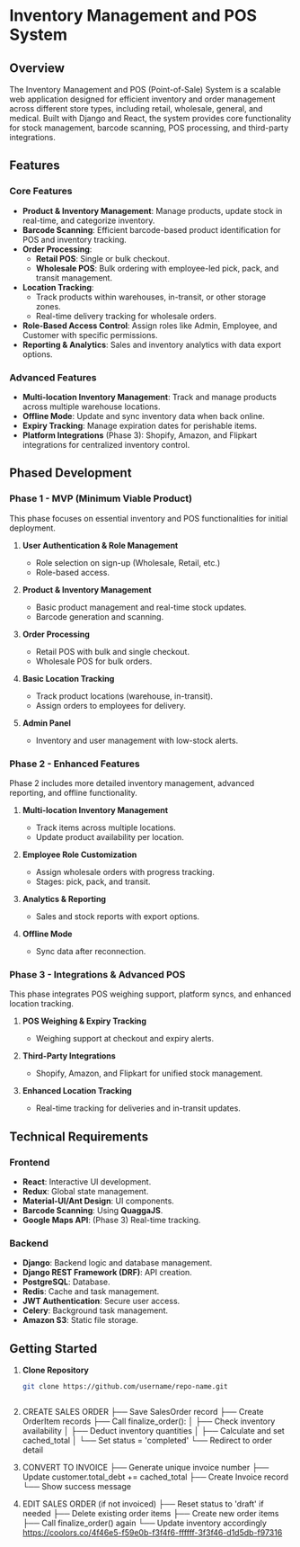 # Inventory Management and POS System

## Overview
The Inventory Management and POS (Point-of-Sale) System is a scalable web application designed for efficient inventory and order management across different store types, including retail, wholesale, general, and medical. Built with Django and React, the system provides core functionality for stock management, barcode scanning, POS processing, and third-party integrations.

## Features

### Core Features
- **Product & Inventory Management**: Manage products, update stock in real-time, and categorize inventory.
- **Barcode Scanning**: Efficient barcode-based product identification for POS and inventory tracking.
- **Order Processing**:
  - **Retail POS**: Single or bulk checkout.
  - **Wholesale POS**: Bulk ordering with employee-led pick, pack, and transit management.
- **Location Tracking**:
  - Track products within warehouses, in-transit, or other storage zones.
  - Real-time delivery tracking for wholesale orders.
- **Role-Based Access Control**: Assign roles like Admin, Employee, and Customer with specific permissions.
- **Reporting & Analytics**: Sales and inventory analytics with data export options.

### Advanced Features
- **Multi-location Inventory Management**: Track and manage products across multiple warehouse locations.
- **Offline Mode**: Update and sync inventory data when back online.
- **Expiry Tracking**: Manage expiration dates for perishable items.
- **Platform Integrations** (Phase 3): Shopify, Amazon, and Flipkart integrations for centralized inventory control.

## Phased Development

### Phase 1 - MVP (Minimum Viable Product)
This phase focuses on essential inventory and POS functionalities for initial deployment.

1. **User Authentication & Role Management**
   - Role selection on sign-up (Wholesale, Retail, etc.)
   - Role-based access.

2. **Product & Inventory Management**
   - Basic product management and real-time stock updates.
   - Barcode generation and scanning.

3. **Order Processing**
   - Retail POS with bulk and single checkout.
   - Wholesale POS for bulk orders.

4. **Basic Location Tracking**
   - Track product locations (warehouse, in-transit).
   - Assign orders to employees for delivery.

5. **Admin Panel**
   - Inventory and user management with low-stock alerts.

### Phase 2 - Enhanced Features
Phase 2 includes more detailed inventory management, advanced reporting, and offline functionality.

1. **Multi-location Inventory Management**
   - Track items across multiple locations.
   - Update product availability per location.

2. **Employee Role Customization**
   - Assign wholesale orders with progress tracking.
   - Stages: pick, pack, and transit.

3. **Analytics & Reporting**
   - Sales and stock reports with export options.

4. **Offline Mode**
   - Sync data after reconnection.

### Phase 3 - Integrations & Advanced POS
This phase integrates POS weighing support, platform syncs, and enhanced location tracking.

1. **POS Weighing & Expiry Tracking**
   - Weighing support at checkout and expiry alerts.

2. **Third-Party Integrations**
   - Shopify, Amazon, and Flipkart for unified stock management.

3. **Enhanced Location Tracking**
   - Real-time tracking for deliveries and in-transit updates.

## Technical Requirements

### Frontend
- **React**: Interactive UI development.
- **Redux**: Global state management.
- **Material-UI/Ant Design**: UI components.
- **Barcode Scanning**: Using **QuaggaJS**.
- **Google Maps API**: (Phase 3) Real-time tracking.

### Backend
- **Django**: Backend logic and database management.
- **Django REST Framework (DRF)**: API creation.
- **PostgreSQL**: Database.
- **Redis**: Cache and task management. 
- **JWT Authentication**: Secure user access.
- **Celery**: Background task management.
- **Amazon S3**: Static file storage.

## Getting Started

1. **Clone Repository**
   ```bash
   git clone https://github.com/username/repo-name.git



1. CREATE SALES ORDER
   ├── Save SalesOrder record
   ├── Create OrderItem records
   ├── Call finalize_order():
   │   ├── Check inventory availability
   │   ├── Deduct inventory quantities
   │   ├── Calculate and set cached_total
   │   └── Set status = 'completed'
   └── Redirect to order detail

2. CONVERT TO INVOICE
   ├── Generate unique invoice number
   ├── Update customer.total_debt += cached_total
   ├── Create Invoice record
   └── Show success message

3. EDIT SALES ORDER (if not invoiced)
   ├── Reset status to 'draft' if needed
   ├── Delete existing order items
   ├── Create new order items
   ├── Call finalize_order() again
   └── Update inventory accordingly
https://coolors.co/4f46e5-f59e0b-f3f4f6-ffffff-3f3f46-d1d5db-f97316